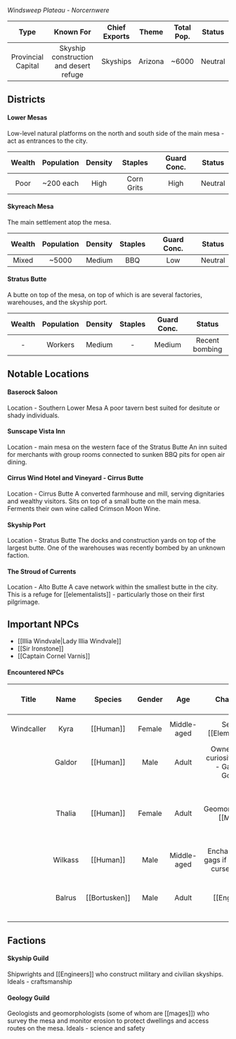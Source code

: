 *Windsweep Plateau - Norcernwere*

| Type | Known For | Chief Exports | Theme | Total Pop. | Status |
|:---:|:---:|:---:|:---:|:---:|:---:|
| Provincial Capital | Skyship construction and desert refuge | Skyships | Arizona | ~6000 | Neutral |
## Districts
#### Lower Mesas
Low-level natural platforms on the north and south side of the main mesa - act as entrances to the city.

| Wealth | Population | Density | Staples | Guard Conc. | Status |
|:---:|:---:|:---:|:---:|:---:|:---:|
| Poor | ~200 each | High | Corn Grits | High | Neutral |
#### Skyreach Mesa
The main settlement atop the mesa.

| Wealth | Population | Density | Staples | Guard Conc. | Status |
|:---:|:---:|:---:|:---:|:---:|:---:|
| Mixed | ~5000 | Medium | BBQ | Low | Neutral |
#### Stratus Butte
A butte on top of the mesa, on top of which is are several factories, warehouses, and the skyship port.

| Wealth | Population | Density | Staples | Guard Conc. | Status |
|:---:|:---:|:---:|:---:|:---:|:---:|
| - | Workers | Medium | - | Medium | Recent bombing |
## Notable Locations
#### Baserock Saloon
Location - Southern Lower Mesa
A poor tavern best suited for desitute or shady individuals.
#### Sunscape Vista Inn
Location - main mesa on the western face of the Stratus Butte
An inn suited for merchants with group rooms connected to sunken BBQ pits for open air dining.
#### Cirrus Wind Hotel and Vineyard - Cirrus Butte
Location - Cirrus Butte
A converted farmhouse and mill, serving dignitaries and wealthy visitors. Sits on top of a small butte on the main mesa. Ferments their own wine called Crimson Moon Wine. 
#### Skyship Port
Location - Stratus Butte
The docks and construction yards on top of the largest butte. One of the warehouses was recently bombed by an unknown faction.
#### The Stroud of Currents
Location - Alto Butte
A cave network within the smallest butte in the city. This is a refuge for [[elementalists]] - particularly those on their first pilgrimage.
## Important NPCs
- [[Illia Windvale|Lady Illia Windvale]]
- [[Sir Ironstone]]
- [[Captain Cornel Varnis]]
#### Encountered NPCs
| Title | Name | Species | Gender | Age | Character | Personality and Voice Notes |
|:---:|:---:|:---:|:---:|:---:|:---:|:---:|
| Windcaller | Kyra | [[Human]] | Female | Middle-aged | Senior [[Elementalists|Elementalist]] at the Stroud of Currents | Wise, calm, wistful |
|  | Galdor | [[Human]] | Male | Adult | Owner of the curiosities store - Galdor's Goods | grandiose and rambling |
|  | Thalia | [[Human]] | Female | Adult | Geomorphologist [[Mages|mage]] - caretaker of the mesa - preventing erosion from damaging the city | Measured and intellectual | 
|  | Wilkass | [[Human]] | Male | Middle-aged | Enchanter who gags if he is near cursed items | Fast talking and excitable |
|  | Balrus | [[Bortusken]] | Male | Adult | [[Engineers|Engineer]] and smith working in the skyship port | Gruff and to the point |
## Factions
#### Skyship Guild
Shipwrights and [[Engineers]] who construct military and civilian skyships.
Ideals - craftsmanship
#### Geology Guild
Geologists and geomorphologists (some of whom are [[mages]]) who survey the mesa and monitor erosion to protect dwellings and access routes on the mesa.
Ideals - science and safety